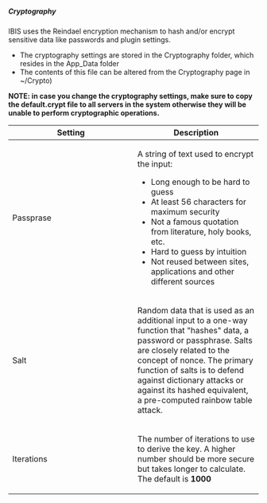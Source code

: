 ##### <span id="index"></span>Cryptography

IBIS uses the Reindael encryption mechanism to hash and/or encrypt
sensitive data like passwords and plugin settings.

-   The cryptography settings are stored in the Cryptography folder,
    which resides in the App\_Data folder
-   The contents of this file can be altered from the Cryptography page
    in ~/Crypto)

**NOTE: in case you change the cryptography settings, make sure to copy
the default.crypt file to all servers in the system otherwise they will
be unable to perform cryptographic operations.**

<table class="table table-bordered">
<colgroup>
<col style="width: 50%" />
<col style="width: 50%" />
</colgroup>
<thead class="thead-light">
<tr class="header">
<th>Setting</th>
<th>Description</th>
</tr>
</thead>
<tbody>
<tr class="odd">
<td width="170"><p>Passprase</p></td>
<td width="406"><p>A string of text used to encrypt the input:</p>
<ul>
<li>Long enough to be hard to guess</li>
<li>At least 56 characters for maximum security</li>
<li>Not a famous quotation from literature, holy books, etc.</li>
<li>Hard to guess by intuition</li>
<li>Not reused between sites, applications and other different
sources</li>
</ul></td>
</tr>
<tr class="even">
<td width="170"><p>Salt</p></td>
<td width="406"><p>Random data that is used as an additional input to a
one-way function that "hashes" data, a password or passphrase. Salts are
closely related to the concept of nonce. The primary function of salts
is to defend against dictionary attacks or against its hashed
equivalent, a pre-computed rainbow table attack.</p></td>
</tr>
<tr class="odd">
<td width="170"><p>Iterations</p></td>
<td width="406"><p>The number of iterations to use to derive the key. A
higher number should be more secure but takes longer to calculate. The
default is <strong>1000</strong></p></td>
</tr>
</tbody>
</table>
